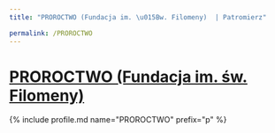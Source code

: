 ```yaml
---
title: "PROROCTWO (Fundacja im. \u015Bw. Filomeny)  | Patromierz"

permalink: /PROROCTWO
---
```


# [PROROCTWO (Fundacja im. św. Filomeny) ](https://patronite.pl/PROROCTWO)

{% include profile.md name="PROROCTWO" prefix="p" %}
